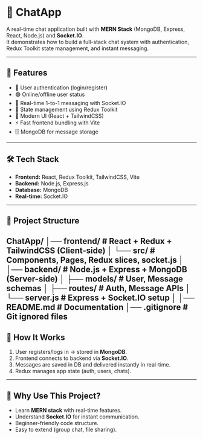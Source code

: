 # 💬 ChatApp

A real-time chat application built with **MERN Stack** (MongoDB, Express, React, Node.js) and **Socket.IO**.  
It demonstrates how to build a full-stack chat system with authentication, Redux Toolkit state management, and instant messaging.

---

## 🚀 Features
- 🔐 User authentication (login/register)
- 🟢 Online/offline user status
- 💬 Real-time 1-to-1 messaging with Socket.IO
- 📡 State management using Redux Toolkit
- 🎨 Modern UI (React + TailwindCSS)
- ⚡ Fast frontend bundling with Vite
- 🗄️ MongoDB for message storage

---

## 🛠️ Tech Stack
- **Frontend:** React, Redux Toolkit, TailwindCSS, Vite  
- **Backend:** Node.js, Express.js  
- **Database:** MongoDB  
- **Real-time:** Socket.IO  

---

## 📂 Project Structure
ChatApp/
│── frontend/ # React + Redux + TailwindCSS (Client-side)
│ └── src/ # Components, Pages, Redux slices, socket.js
│
│── backend/ # Node.js + Express + MongoDB (Server-side)
│ ├── models/ # User, Message schemas
│ ├── routes/ # Auth, Message APIs
│ └── server.js # Express + Socket.IO setup
│
│── README.md # Documentation
│── .gitignore # Git ignored files 
---

## 📝 How It Works
1. User registers/logs in → stored in **MongoDB**.  
2. Frontend connects to backend via **Socket.IO**.  
3. Messages are saved in DB and delivered instantly in real-time.  
4. Redux manages app state (auth, users, chats).  

---

## 🔰 Why Use This Project?
- Learn **MERN stack** with real-time features.  
- Understand **Socket.IO** for instant communication.  
- Beginner-friendly code structure.  
- Easy to extend (group chat, file sharing).  

